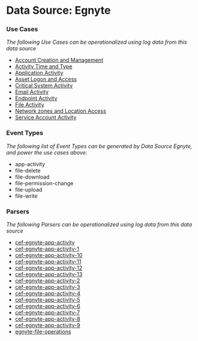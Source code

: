 Data Source: Egnyte
===================

### Use Cases

_The following Use Cases can be operationalized using log data from this data source_

* [Account Creation and Management](usecase_account_creation_and_management.md)
* [Activity Time  and Type](usecase_activity_time__and_type.md)
* [Application Activity](usecase_application_activity.md)
* [Asset Logon and Access](usecase_asset_logon_and_access.md)
* [Critical System Activity](usecase_critical_system_activity.md)
* [Email Activity](usecase_email_activity.md)
* [Endpoint Activity](usecase_endpoint_activity.md)
* [File Activity](usecase_file_activity.md)
* [Network zones and Location Access](usecase_network_zones_and_location_access.md)
* [Service Account Activity](usecase_service_account_activity.md)


### Event Types

_The following list of Event Types can be generated by Data Source Egnyte, and power the use cases above:_

- app-activity
- file-delete
- file-download
- file-permission-change
- file-upload
- file-write


### Parsers

_The following Parsers can be operationalized using log data from this data source_

* [cef-egnyte-app-activity](parserContent_cef-egnyte-app-activity.md)
* [cef-egnyte-app-activity-1](parserContent_cef-egnyte-app-activity-1.md)
* [cef-egnyte-app-activity-10](parserContent_cef-egnyte-app-activity-10.md)
* [cef-egnyte-app-activity-11](parserContent_cef-egnyte-app-activity-11.md)
* [cef-egnyte-app-activity-12](parserContent_cef-egnyte-app-activity-12.md)
* [cef-egnyte-app-activity-13](parserContent_cef-egnyte-app-activity-13.md)
* [cef-egnyte-app-activity-2](parserContent_cef-egnyte-app-activity-2.md)
* [cef-egnyte-app-activity-3](parserContent_cef-egnyte-app-activity-3.md)
* [cef-egnyte-app-activity-4](parserContent_cef-egnyte-app-activity-4.md)
* [cef-egnyte-app-activity-5](parserContent_cef-egnyte-app-activity-5.md)
* [cef-egnyte-app-activity-6](parserContent_cef-egnyte-app-activity-6.md)
* [cef-egnyte-app-activity-7](parserContent_cef-egnyte-app-activity-7.md)
* [cef-egnyte-app-activity-8](parserContent_cef-egnyte-app-activity-8.md)
* [cef-egnyte-app-activity-9](parserContent_cef-egnyte-app-activity-9.md)
* [egnyte-file-operations](parserContent_egnyte-file-operations.md)
